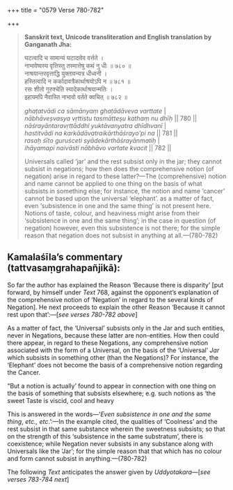+++
title = "0579 Verse 780-782"

+++
> **Sanskrit text, Unicode transliteration and English translation by Ganganath Jha:** 
>
> घटत्वादि च सामान्यं घटादावेव वर्त्तते ।  
> नाभावेष्वस्य वृत्तिस्तु तस्मात्तेषु कथं नु धीः ॥ ७८० ॥  
> नाश्रयान्तरवृत्ताद्धि युक्तावन्यत्र धीध्वनी ।  
> हस्तित्वादि न कर्कादावत्रैकार्थाश्रयोऽपि न ॥ ७८१ ॥  
> रसः शीतो गुरुश्चेति स्यादेकार्थाश्रयान्मतिः ।  
> इहायमपि नैवास्ति नाभावो वर्तते क्वचित् ॥ ७८२ ॥ 
>
> *ghaṭatvādi ca sāmānyaṃ ghaṭādāveva varttate* \|  
> *nābhāveṣvasya vṛttistu tasmātteṣu kathaṃ nu dhīḥ* \|\| 780 \|\|  
> *nāśrayāntaravṛttāddhi yuktāvanyatra dhīdhvanī* \|  
> *hastitvādi na karkādāvatraikārthāśrayo'pi na* \|\| 781 \|\|  
> *rasaḥ śīto guruśceti syādekārthāśrayānmatiḥ* \|  
> *ihāyamapi naivāsti nābhāvo vartate kvacit* \|\| 782 \|\| 
>
> Universals called ‘jar’ and the rest subsist only in the jar; they cannot subsist in negations; how then does the comprehensive notion (of negation) arise in regard to these latter?—The (comprehensive) notion and name cannot be applied to one thing on the basis of what subsists in something else; for instance, the notion and name ‘cancer’ cannot be based upon the universal ‘elephant’. as a matter of fact, even ‘subsistence in one and the same thing’ is not present here. Notions of taste, colour, and heaviness might arise from their ‘subsistence in one and the same thing’; in the case in question (of negation) however, even this subsistence is not there; for the simple reason that negation does not subsist in anything at all.—(780-782)



## Kamalaśīla’s commentary (tattvasaṃgrahapañjikā):

So far the author has explained the Reason ‘Because there is disparity’ [put forward, by himself under *Text* 768, against the opponent’s explanation of the comprehensive notion of ‘Negation’ in regard to the several kinds of Negation]. He next proceeds to explain the other Reason ‘Because it cannot rest upon that’:—[*see verses 780-782 above*]

As a matter of fact, the ‘Universal’ subsists only in the Jar and such entities, never in Negations, because these latter are non-entities. How then could there appear, in regard to these Negations, any comprehensive notion associated with the form of a Universal, on the basis of the ‘Universal’ *Jar* which subsists in something other (than the Negations)? For instance, the ‘Elephant’ does not become the basis of a comprehensive notion regarding the Cancer.

“But a notion is actually’ found to appear in connection with one thing on the basis of something that subsists elsewhere; e.g. such notions as ‘the sweet Taste is viscid, cool and heavy

This is answered in the words—‘*Even subsistence in one and the same thing*, *etc., etc*.’:—In the example cited, the qualities of ‘Coolness’ and the rest subsist in that same substance wherein the sweetness subsists; so that on the strength of this ‘subsistence in the same substratum’, there is coexistence; while Negation never subsists in any substance along with Universals like the ‘Jar’; for the simple reason that that which has no colour and form cannot subsist in anything.—(780-782)

The following *Text* anticipates the answer given by *Uddyotakara*—[*see verses 783-784 next*]


